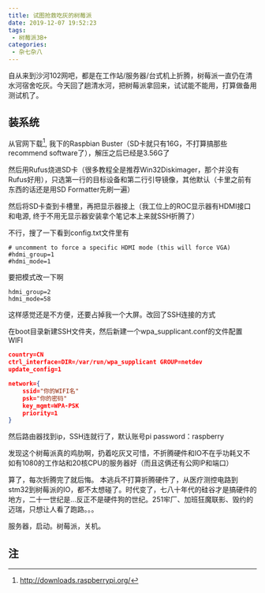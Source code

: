 ```yaml
---
title: 试图抢救吃灰的树莓派
date: 2019-12-07 19:52:23
tags:
 - 树莓派3B+
categories:
 - 杂七杂八
---
```

自从来到沙河102网吧，都是在工作站/服务器/台式机上折腾，树莓派一直仍在清水河宿舍吃灰。今天回了趟清水河，把树莓派拿回来，试试能不能用，打算做备用测试机了。

## 装系统

从官网下载[^1], 我下的Raspbian Buster（SD卡就只有16G，不打算搞那些recommend software了），解压之后已经是3.56G了

然后用Rufus烧进SD卡（很多教程全是推荐Win32Diskimager，那个并没有Rufus好用），只选第一行的目标设备和第二行引导镜像，其他默认（卡里之前有东西的话还是用SD Formatter先刷一遍）

然后将SD卡查到卡槽里，再把显示器接上（我工位上的ROC显示器有HDMI接口和电源, 终于不用无显示器安装拿个笔记本上来就SSH折腾了）

不行，搜了一下看到config.txt文件里有

```
# uncomment to force a specific HDMI mode (this will force VGA)
#hdmi_group=1
#hdmi_mode=1
```

要把模式改一下啊

```
hdmi_group=2
hdmi_mode=58
```

这样感觉还是不方便，还要占掉我一个大屏。改回了SSH连接的方式

在boot目录新建SSH文件夹，然后新建一个wpa_supplicant.conf的文件配置WIFI

```json
country=CN
ctrl_interface=DIR=/var/run/wpa_supplicant GROUP=netdev
update_config=1

network={
    ssid="你的WIFI名"
    psk="你的密码"
    key_mgmt=WPA-PSK
    priority=1
}
```

然后路由器找到ip，SSH连就行了，默认账号pi password：raspberry

发现这个树莓派真的鸡肋啊，扔着吃灰又可惜，不折腾硬件和IO不在乎功耗又不如有1080的工作站和20核CPU的服务器好（而且这俩还有公网IP和端口）

算了，每次折腾完了就后悔。
本逃兵不打算折腾硬件了，从医疗测控电路到stm32到树莓派的IO，都不太想碰了。时代变了，七八十年代的硅谷才是搞硬件的地方，二十一世纪是...反正不是硬件狗的世纪。251牢厂、加班狂魔联影、毁约的迈瑞，只想让人看了跑路。。。

服务器，启动。树莓派，关机。

## 注

[^1]: http://downloads.raspberrypi.org/